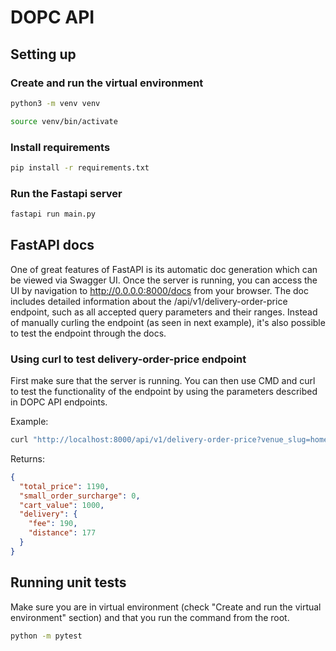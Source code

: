 # DOPC API

## Setting up

### Create and run the virtual environment

```bash
python3 -m venv venv
```

```bash
source venv/bin/activate
```

### Install requirements

```bash
pip install -r requirements.txt
```

### Run the Fastapi server

```bash
fastapi run main.py
```

## FastAPI docs

One of great features of FastAPI is its automatic doc generation which can be viewed via Swagger UI. Once the server is running, you can access the UI by navigation to http://0.0.0.0:8000/docs from your browser. The doc includes detailed information about the /api/v1/delivery-order-price endpoint, such as all accepted query parameters and their ranges. Instead of manually curling the endpoint (as seen in next example), it's also possible to test the endpoint through the docs.

### Using curl to test delivery-order-price endpoint

First make sure that the server is running. You can then use CMD and curl to test the functionality of the endpoint by using the parameters described in DOPC API endpoints.

Example:

```bash
curl "http://localhost:8000/api/v1/delivery-order-price?venue_slug=home-assignment-venue-helsinki&cart_value=1000&user_lat=60.17094&user_lon=24.93087"
```

Returns:

```json
{
  "total_price": 1190,
  "small_order_surcharge": 0,
  "cart_value": 1000,
  "delivery": {
    "fee": 190,
    "distance": 177
  }
}
```

## Running unit tests

Make sure you are in virtual environment (check "Create and run the virtual environment" section) and that you run the command from the root.

```bash
python -m pytest
```
